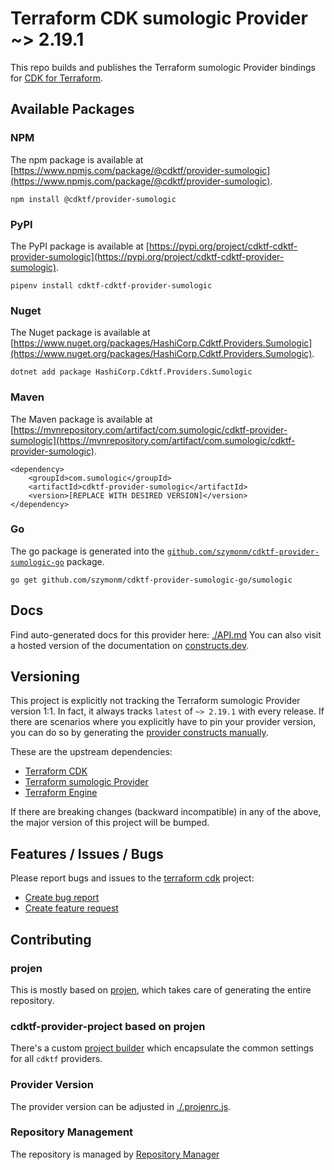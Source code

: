 
# Terraform CDK sumologic Provider ~> 2.19.1

This repo builds and publishes the Terraform sumologic Provider bindings for [CDK for Terraform](https://cdk.tf).

## Available Packages

### NPM

The npm package is available at [https://www.npmjs.com/package/@cdktf/provider-sumologic](https://www.npmjs.com/package/@cdktf/provider-sumologic).

`npm install @cdktf/provider-sumologic`

### PyPI

The PyPI package is available at [https://pypi.org/project/cdktf-cdktf-provider-sumologic](https://pypi.org/project/cdktf-cdktf-provider-sumologic).

`pipenv install cdktf-cdktf-provider-sumologic`

### Nuget

The Nuget package is available at [https://www.nuget.org/packages/HashiCorp.Cdktf.Providers.Sumologic](https://www.nuget.org/packages/HashiCorp.Cdktf.Providers.Sumologic).

`dotnet add package HashiCorp.Cdktf.Providers.Sumologic`

### Maven

The Maven package is available at [https://mvnrepository.com/artifact/com.sumologic/cdktf-provider-sumologic](https://mvnrepository.com/artifact/com.sumologic/cdktf-provider-sumologic).

```
<dependency>
    <groupId>com.sumologic</groupId>
    <artifactId>cdktf-provider-sumologic</artifactId>
    <version>[REPLACE WITH DESIRED VERSION]</version>
</dependency>
```


### Go

The go package is generated into the [`github.com/szymonm/cdktf-provider-sumologic-go`](https://github.com/szymonm/cdktf-provider-sumologic-go) package.

`go get github.com/szymonm/cdktf-provider-sumologic-go/sumologic`

## Docs

Find auto-generated docs for this provider here: [./API.md](./API.md)
You can also visit a hosted version of the documentation on [constructs.dev](https://constructs.dev/packages/@cdktf/provider-sumologic).

## Versioning

This project is explicitly not tracking the Terraform sumologic Provider version 1:1. In fact, it always tracks `latest` of `~> 2.19.1` with every release. If there are scenarios where you explicitly have to pin your provider version, you can do so by generating the [provider constructs manually](https://cdk.tf/imports).

These are the upstream dependencies:

- [Terraform CDK](https://cdk.tf)
- [Terraform sumologic Provider](https://github.com/terraform-providers/terraform-provider-sumologic)
- [Terraform Engine](https://terraform.io)

If there are breaking changes (backward incompatible) in any of the above, the major version of this project will be bumped.

## Features / Issues / Bugs

Please report bugs and issues to the [terraform cdk](https://cdk.tf) project:

- [Create bug report](https://cdk.tf/bug)
- [Create feature request](https://cdk.tf/feature)

## Contributing

### projen

This is mostly based on [projen](https://github.com/eladb/projen), which takes care of generating the entire repository.

### cdktf-provider-project based on projen

There's a custom [project builder](https://github.com/hashicorp/cdktf-provider-project) which encapsulate the common settings for all `cdktf` providers.

### Provider Version

The provider version can be adjusted in [./.projenrc.js](./.projenrc.js).

### Repository Management

The repository is managed by [Repository Manager](https://github.com/hashicorp/cdktf-repository-manager/)
